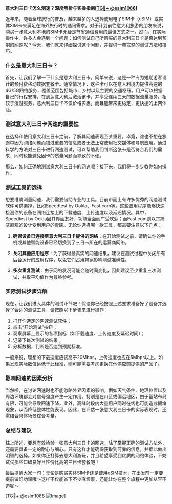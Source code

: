 **意大利三日卡怎么测速？深度解析与实操指南[[TG💪+ @esim1088](https://t.me/s/esim1088)]**

近年来，随着全球旅行的普及，越来越多的人选择使用电子SIM卡（eSIM）或实体SIM卡来满足在海外旅行时的通讯需求。对于计划前往意大利旅游的朋友来说，购买一张意大利本地的SIM卡无疑是节省通信费用的最佳方式之一。然而，在实际操作中，许多人会遇到一个问题：如何测试自己所购买的意大利三日卡是否达到预期的网速呢？今天，我们就来详细探讨这个问题，并提供一套完整的测试方法和技巧。

### 什么是意大利三日卡？

首先，让我们了解一下什么是意大利三日卡。简单来说，这是一种专为短期游客设计的预付费移动数据套餐卡。通常情况下，这种卡可以在意大利境内提供高速的4G/5G网络服务，覆盖范围包括城市、乡村以及主要的交通枢纽。用户可以根据自己的行程安排，在到达意大利后激活该卡，并享受连续三天的数据流量服务。相较于漫游服务，意大利三日卡不仅价格实惠，而且能带来更稳定、更快捷的上网体验。

### 测试意大利三日卡网速的重要性

在选择和使用意大利三日卡之前，了解其网速表现至关重要。毕竟，谁也不想在旅途中因为网络问题而错过重要的信息或者无法正常使用社交媒体和导航应用。通过科学的方法对三日卡进行网速测试，可以帮助我们判断这张卡是否符合我们的需求，同时也能避免因卡的质量问题而导致的不便。

那么，如何正确地测试意大利三日卡的网速呢？接下来，我们将一步步教你如何操作。

### 测试工具的选择

想要准确测量网速，我们需要借助专业的工具。目前市面上有许多优秀的网速测试软件可供选择，比如Speedtest by Ookla、Fast.com等。这些应用程序能够快速检测你的设备在网络连接上的下载速度、上传速度以及延迟情况。其中，Speedtest by Ookla因其界面友好、功能全面而广受欢迎；而Fast.com则以其简洁直观的设计受到用户的青睐。无论你选择哪一款工具，都需要注意以下几点：

1. **确保设备已连接至意大利三日卡提供的网络**：在开始测试之前，请确认你的手机或其他智能设备已经切换到了三日卡所在的运营商网络。
   
2. **关闭其他应用程序**：为了获得最真实的网速结果，建议在测试过程中关闭所有后台运行的应用程序，以免它们占用带宽影响测试准确性。

3. **多次重复测试**：由于网络状况可能会随时间变化，因此建议至少重复三次测试，并取平均值作为最终参考。

### 实际测试步骤详解

现在，让我们进入具体的测试环节吧！假设你已经按照上述要求准备好了设备并选择了合适的测试工具，请按照以下步骤来进行操作：

1. 打开你选定的网速测试软件；
2. 点击“开始测试”按钮；
3. 观察屏幕上显示的各项指标（如下载速度、上传速度及延迟时间）；
4. 记录下每次测试的结果；
5. 分析数据，判断是否达到预期标准。

一般来说，理想的下载速度应该高于20Mbps，上传速度也应在5Mbps以上。如果发现实际数值远低于此标准，则可能需要考虑更换其他供应商提供的产品了。

### 影响网速的因素分析

当然啦，在讨论网速时也不能忽略外界因素的影响。例如天气条件、地理位置以及周边环境都会对信号强度产生一定作用。特别是在山区或偏远地区，由于基站布局有限，可能会导致网速下降。此外，高峰时段内大量用户同时在线也可能造成拥堵现象，从而降低整体性能表现。因此，在评估一张意大利三日卡的实际表现时，还需结合具体场景综合考量。

### 总结与建议

综上所述，要想有效检验一张意大利三日卡的网速，除了掌握正确的测试方法外，还需要具备一定的耐心与细心。只有这样才能确保获取到可靠的信息，并据此做出明智的选择。如果你正打算去意大利游玩，并且希望享受到优质的网络体验，不妨试试那些口碑良好且性价比高的三日卡套餐吧！

最后提醒大家一句：无论是购买实体SIM卡还是使用eSIM技术，在出发前一定要提前做好功课哦～这样不仅能省下不少麻烦事，还能让你在整个旅程中更加从容不迫呢～

[[TG💪+ @esim1088](https://t.me/s/esim1088) ![Image](https://i.postimg.cc/4NQfJmqS/Snipaste-2025-05-13-00-14-12.png)]